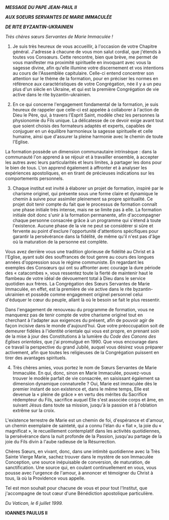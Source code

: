 ***MESSAGE DU PAPE JEAN-PAUL II***

***AUX SOEURS SERVANTES DE MARIE IMMACULÉE***

***DE RITE BYZANTIN-UKRAINIEN***

*Très chères sœurs Servantes de Marie Immaculée !*

1. Je suis très heureux de vous accueillir, à l'occasion de votre Chapitre général. J'adresse à chacune de vous mon salut cordial, que j'étends à toutes vos Consœurs. Cette rencontre, bien que brève, me permet de vous manifester ma proximité spirituelle en invoquant avec vous la sagesse divine, afin qu'elle illumine votre discernement et vos intentions au cours de l'Assemblée capitulaire. Celle-ci entend concentrer son attention sur le thème de la formation, pour en préciser les normes en référence aux caractéristiques de votre Congrégation, née il y a un peu plus d'un siècle en Ukraine, et qui est la première Congrégation de vie active dans le rite byzantin-ukrainien.

2. En ce qui concerne l'engagement fondamental de la formation, je suis heureux de rappeler que celle-ci est appelée à collaborer à l'action de Dieu le Père, qui, à travers l'Esprit Saint, modèle chez les personnes la physionomie du Fils unique. La délicatesse de ce devoir exige avant tout que soient choisis des formateurs adaptés et experts, capables de conjuguer en un équilibre harmonieux la sagesse spirituelle et celle humaine, ainsi que d'assurer la pleine harmonie avec le chemin de toute l'Eglise.

La formation possède un dimension communautaire intrinsèque : dans la communauté l'on apprend à se réjouir et à travailler ensemble, à accepter les autres avec leurs particularités et leurs limites, à partager les dons pour le bien de tous. L'on apprend également à affronter et à analyser les expériences apostoliques, en en tirant de précieuses indications sur les comportements personnels.

3. Chaque institut est invité à élaborer un projet de formation, inspiré par le charisme originel, qui présente sous une forme claire et dynamique le chemin à suivre pour assimiler pleinement sa propre spiritualité. Ce projet doit tenir compte du fait que le processus de formation connaît une phase initiale très intense, mais ne se limite pas à elle. La formation initiale doit donc s'unir à la formation permanente, afin d'accompagner chaque personne consacrée grâce à un programme qui s'étend à toute l'existence. Aucune phase de la vie ne peut se considérer si sûre et fervente au point d'exclure l'opportunité d'attentions spécifiques pour garantir la persévérance dans la fidélité, de même qu'il n'est pas d'âge où la maturation de la personne est complète.

Vous avez derrière vous une tradition glorieuse de fidélité au Christ et à l'Eglise, ayant subi des souffrances de tout genre au cours des longues années d'oppression sous le régime communiste. En regardant les exemples des Consœurs qui ont su affronter avec courage la dure période des « catacombes », vous ressentez toute la fierté de maintenir haut le flambeau de votre idéal de dévouement total à Dieu dans le service quotidien aux frères. La Congrégation des Sœurs Servantes de Marie Immaculée, en effet, est la première de vie active dans le rite byzantin-ukrainien et possède comme engagement originel personnel celui d'éduquer le cœur du peuple, allant là où le besoin se fait le plus ressentir.

Dans l'engagement de renouveau du programme de formation, vous ne manquerez pas de tenir compte de votre charisme originel tout en cherchant à l'adapter aux exigences du présent, afin de pouvoir agir de façon incisive dans le monde d'aujourd'hui. Que votre préoccupation soit de demeurer fidèles à l'identité orientale qui vous est propre, en prenant soin de la mise à jour des Constitutions à la lumière du *Code des Canons des Eglises orientales*, que j'ai promulgué en 1990. Que vous encourage dans ce travail la perspective du grand Jubilé, auquel vous désirez vous préparer activement, afin que toutes les religieuses de la Congrégation puissent en tirer des avantages spirituels.

4. Très chères amies, vous portez le nom de Sœurs Servantes de Marie Immaculée. En qui, donc, sinon en Marie Immaculée, pouvez-vous trouver le modèle parfait de vie consacrée, en saisissant également sa dimension dynamique connaturelle ? Oui, Marie est immaculée dès le premier instant de son existence et, dans le même temps, Elle est devenue la « pleine de grâce » en vertu des mérites du Sacrifice rédempteur du Fils, sacrifice auquel Elle s'est associée corps et âme, en suivant Jésus dans toute sa mission, jusqu'à la passion et à l'oblation extrême sur la croix.

L'existence terrestre de Marie est un chemin de foi, d'espérance et d'amour, un chemin exemplaire de sainteté, qui a connu l'élan du « fiat », la joie du « magnificat », le recueillement contemplatif dans les activités quotidiennes, la persévérance dans la nuit profonde de la Passion, jusqu'au partage de la joie du Fils divin à l'aube radieuse de la Résurrection.

Chères Sœurs, en vivant, donc, dans une intimité quotidienne avec la Très Sainte Vierge Marie, sachez trouver dans le mystère de son Immaculée Conception, une source inépuisable de conversion, de maturation, de sanctification. Une source qui, en coulant continuellement en vous, vous pousse avec l'urgence de l'amour, à annoncer et témoigner du Christ à tous, là où la Providence vous appelle.

Tel est mon souhait pour chacune de vous et pour tout l'Institut, que j'accompagne de tout cœur d'une Bénédiction apostolique particulière.

*Du Vatican, le 6 juillet 1999.*

**IOANNES PAULUS II**